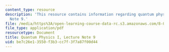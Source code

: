 ```yaml
---
content_type: resource
description: 'This resource contains information regarding quantum physics: Lecture
  Note 9.'
file: /media/https%3A/open-learning-course-data-rc.s3.amazonaws.com/8-04-quantum-physics-i-spring-2016/be7c26e13550f3b3cc7f3f7a87f00d44_MIT8_04S16_LecNotes9.pdf
file_type: application/pdf
resourcetype: Document
title: Quantum Physics I, Lecture Note 9
uid: be7c26e1-3550-f3b3-cc7f-3f7a87f00d44
---
```

